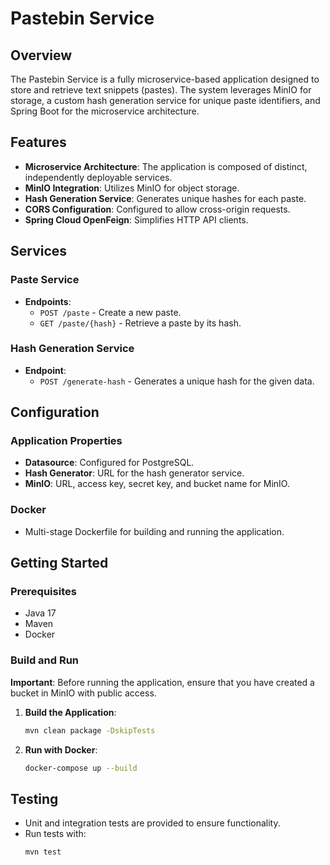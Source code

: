 # Pastebin Service

## Overview

The Pastebin Service is a fully microservice-based application designed to store and retrieve text snippets (pastes). The system leverages MinIO for storage, a custom hash generation service for unique paste identifiers, and Spring Boot for the microservice architecture.

## Features

- **Microservice Architecture**: The application is composed of distinct, independently deployable services.
- **MinIO Integration**: Utilizes MinIO for object storage.
- **Hash Generation Service**: Generates unique hashes for each paste.
- **CORS Configuration**: Configured to allow cross-origin requests.
- **Spring Cloud OpenFeign**: Simplifies HTTP API clients.

## Services

### Paste Service

- **Endpoints**:
  - `POST /paste` - Create a new paste.
  - `GET /paste/{hash}` - Retrieve a paste by its hash.

### Hash Generation Service

- **Endpoint**:
  - `POST /generate-hash` - Generates a unique hash for the given data.

## Configuration

### Application Properties

- **Datasource**: Configured for PostgreSQL.
- **Hash Generator**: URL for the hash generator service.
- **MinIO**: URL, access key, secret key, and bucket name for MinIO.

### Docker

- Multi-stage Dockerfile for building and running the application.

## Getting Started

### Prerequisites

- Java 17
- Maven
- Docker

### Build and Run

**Important**: Before running the application, ensure that you have created a bucket in MinIO with public access.

1. **Build the Application**:
   ```sh
   mvn clean package -DskipTests

2. **Run with Docker**:
   ```sh
   docker-compose up --build

## Testing

- Unit and integration tests are provided to ensure functionality.
- Run tests with:
  ```sh
  mvn test